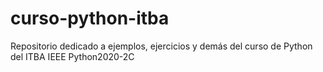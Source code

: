 # curso-python-itba
Repositorio dedicado a ejemplos, ejercicios y demás del curso de Python del ITBA IEEE Python2020-2C
